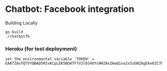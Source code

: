 # Chatbot: Facebook integration

Building Locally
```
go build
./chatbotfb 
```

### Heroku (for test deployment)
```
set the environmental variable 'TOKEN' = EAATZAxfQTVYQBAD5RIvKCpLEK5BQ4TF7V2l6S4OYcWHZAxZAwQ1va2x5zGNZAgEke8ZC7Mik8CKOcwqPmSLZBrZB2PzBaXEeOvhvoxfHwjelZBMLZCGZCOvflQJ1cCSH2nPfdOVih79WoQK0F47I5BI6wetibxz0eTlsiWFv9gPbllZBgZDZD
```